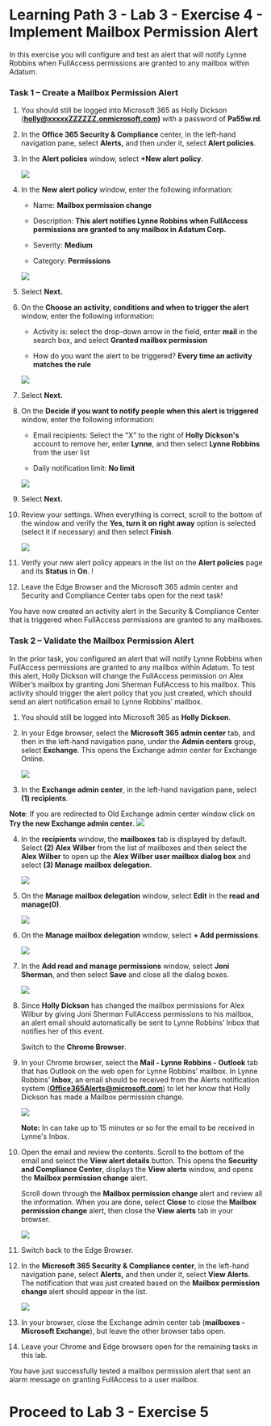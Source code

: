 # Learning Path 3 - Lab 3 - Exercise 4 - Implement Mailbox Permission Alert


In this exercise you will configure and test an alert that will notify Lynne Robbins when FullAccess permissions are granted to any mailbox within Adatum.

### Task 1 – Create a Mailbox Permission Alert

1. You should still be logged into Microsoft 365 as Holly Dickson (**holly@xxxxxZZZZZZ.onmicrosoft.com)** with a password of **Pa55w.rd**. 

2. In the **Office 365 Security &amp; Compliance** center, in the left-hand navigation pane, select **Alerts,** and then under it, select **Alert policies**.

3. In the **Alert policies** window, select **+New alert policy**.

	![](images/alert-policy-ex-5.png)

4. In the **New alert policy** window, enter the following information:

	- Name: **Mailbox permission change**

	- Description: **This alert notifies Lynne Robbins when FullAccess permissions are granted to any mailbox in Adatum Corp.**

	- Severity: **Medium**

	- Category: **Permissions**

	![](images/alert-policy-create-1.png)

5. Select **Next.**

6. On the **Choose an activity, conditions and when to trigger the alert** window, enter the following information:

	- Activity is: select the drop-down arrow in the field, enter **mail** in the search box, and select **Granted mailbox permission**

	- How do you want the alert to be triggered? **Every time an activity matches the rule**

	![](images/alert-policy-create-2.png)

7. Select **Next.**

8. On the **Decide if you want to notify people when this alert is triggered** window, enter the following information:

	- Email recipients: Select the "X" to the right of **Holly Dickson's** account to remove her, enter **Lynne**, and then select **Lynne Robbins** from the user list

	- Daily notification limit: **No limit**
	
	![](images/alert-policy-create-3.png)
	
9. Select **Next.**

10. Review your settings. When everything is correct, scroll to the bottom of the window and verify the **Yes, turn it on right away** option is selected (select it if necessary) and then select **Finish**.

	![](images/alert-policy-create-4.png)
	
11. Verify your new alert policy appears in the list on the **Alert policies** page and its **Status** in **On**.	!	
	[](images/alert-policy-create-5.png)

12. Leave the Edge Browser and the Microsoft 365 admin center and Security and Compliance Center tabs open for the next task!

You have now created an activity alert in the Security & Compliance Center that is triggered when FullAccess permissions are granted to any mailboxes.

### Task 2 – Validate the Mailbox Permission Alert

In the prior task, you configured an alert that will notify Lynne Robbins when FullAccess permissions are granted to any mailbox within Adatum. To test this alert, Holly Dickson will change the FullAccess permission on Alex Wilber’s mailbox by granting Joni Sherman FullAccess to his mailbox. This activity should trigger the alert policy that you just created, which should send an alert notification email to Lynne Robbins’ mailbox.

1. You should still be logged into Microsoft 365 as **Holly Dickson**. 

2. In your Edge browser, select the **Microsoft 365 admin center** tab, and then in the left-hand navigation pane, under the **Admin centers** group, select **Exchange**. This opens the Exchange admin center for Exchange Online.	
	
	![](images/exchange-1.png)

3. In the **Exchange admin center**, in the left-hand navigation pane, select **(1) recipients**. 

  **Note**: If you are redirected to Old Exchange admin center window click on **Try the new Exchange admin center**.
	![](images/exchange.png)

4. In the **recipients** window, the **mailboxes** tab is displayed by default. Select **(2) Alex Wilber** from the list of mailboxes and then select the **Alex Wilber** to open up the **Alex Wilber user mailbox dialog box** and select **(3) Manage mailbox delegation**.	

	![](images/manage-mailbox.png)

5. On the **Manage mailbox delegation** window, select **Edit** in the **read and manage(0)**.

	![](images/read-manage.png)

6. On the **Manage mailbox delegation** window, select **+ Add permissions**.	

	![](images/add-perm-og.png)

7. In the **Add read and manage permissions** window, select **Joni Sherman**, and then select **Save** and close all the dialog boxes.
	
	![](images/joni-add.png)


8. Since **Holly Dickson** has changed the mailbox permissions for Alex Wilbur by giving Joni Sherman FullAccess permissions to his mailbox, an alert email should automatically be sent to Lynne Robbins’ Inbox that notifies her of this event.	

	‎Switch to the **Chrome Browser**. 

9. In your Chrome browser, select the **Mail - Lynne Robbins - Outlook** tab that has Outlook on the web open for Lynne Robbins' mailbox. In Lynne Robbins’ **Inbox**, an email should be received from the Alerts notification system (**Office365Alerts@microsoft.com**) to let her know that Holly Dickson has made a Mailbox permission change. <br/>
	
	![](images/mail-to-lynne.png)
	
	**Note:** In can take up to 15 minutes or so for the email to be received in Lynne's Inbox. 

11. Open the email and review the contents. Scroll to the bottom of the email and select the **View alert details** button. This opens the **Security and Compliance Center**, displays the **View alerts** window, and opens the **Mailbox permission change** alert. <br/>

	Scroll down through the **Mailbox permission change** alert and review all the information. When you are done, select **Close** to close the **Mailbox permission change** alert, then close the **View alerts** tab in your browser.

	![](images/view-alert-details.png)

12. Switch back to the Edge Browser.	

13. In the **Microsoft 365 Security &amp; Compliance center**, in the left-hand navigation pane, select **Alerts,** and then under it, select **View Alerts**. The notification that was just created based on the **Mailbox permission change** alert should appear in the list.

	![](images/edge-security.png)

14. In your browser, close the Exchange admin center tab (**mailboxes - Microsoft Exchange**), but leave the other browser tabs open.

15. Leave your Chrome and Edge browsers open for the remaining tasks in this lab.

You have just successfully tested a mailbox permission alert that sent an alarm message on granting FullAccess to a user mailbox.	

# Proceed to Lab 3 - Exercise 5
